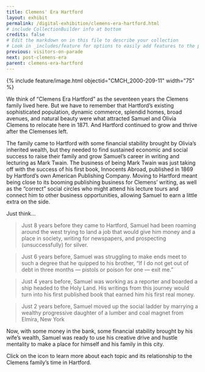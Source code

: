 ```yaml
---
title: Clemens' Era Hartford
layout: exhibit
permalink: /digital-exhibition/clemens-era-hartford.html
# include CollectionBuilder info at bottom
credits: false
# Edit the markdown on in this file to describe your collection
# Look in _includes/feature for options to easily add features to the page
previous: visitors-on-parade
next: post-clemens-era
parent: clemens-era-hartford
---
```


{% include feature/image.html objectid="CMCH_2000-209-11" width="75" %}

We think of “Clemens Era Hartford” as the seventeen years the Clemens family lived here. But we have to remember that Hartford’s existing sophisticated population, dynamic commerce, splendid homes, broad avenues, and natural beauty were what attracted Samuel and Olivia Clemens to relocate here in 1871. And Hartford continued to grow and thrive after the Clemenses left. 

The family came to Hartford with some financial stability brought by Olivia’s inherited wealth, but they needed to find sustained economic and social success to raise their family and  grow Samuel’s career in writing and lecturing as Mark Twain. The business of being Mark Twain was just taking off with the success of his first book, Innocents Abroad, published in 1869 by Hartford’s own American Publishing Company. Moving to Hartford meant being close to its booming publishing business for Clemens’ writing, as well as the “correct” social circles who might attend his lecture tours and connect him to other business opportunities, allowing Samuel to earn a little extra on the side. 

Just think… 

> Just 8 years before they came to Hartford, Samuel had been roaming around the west trying to land a job that would give him money and a place in society, writing for newspapers, and prospecting (unsuccessfully) for silver.

> Just 6 years before, Samuel was struggling to make ends meet to such a degree that he quipped to his brother, “If I do not get out of debt in three months — pistols or poison for one — exit me.”

> Just 4 years before, Samuel was working as a reporter and boarded a ship headed to the Holy Land. His writings from this journey would turn into his first published book that earned him his first real money.

> Just 2 years before, Samuel moved up the social ladder by marrying a wealthy progressive daughter of a lumber and coal magnet from Elmira, New York

Now, with some money in the bank, some financial stability brought by his wife’s wealth, Samuel was ready to use his creative drive and hustle mentality to make a place for himself and his family in this city. 

Click on the icon to learn more about each topic and its relationship to the Clemens family’s time in Hartford.


